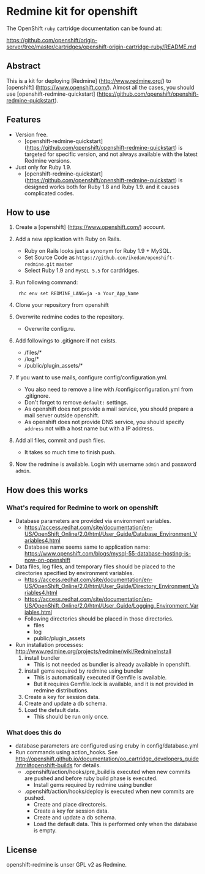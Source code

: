 Redmine kit for openshift
=========================

The OpenShift `ruby` cartridge documentation can be found at:

https://github.com/openshift/origin-server/tree/master/cartridges/openshift-origin-cartridge-ruby/README.md

Abstract
--------

This is a kit for deploying [Redmine] (http://www.redmine.org/) to [openshift] (https://www.openshift.com/).
Almost all the cases, you should use [openshift-redmine-quickstart] (https://github.com/openshift/openshift-redmine-quickstart).


Features
--------

* Version free.
    * [openshift-redmine-quickstart] (https://github.com/openshift/openshift-redmine-quickstart) is targeted for specific version,
        and not always available with the latest Redmine versions.
* Just only for Ruby 1.9.
    * [openshift-redmine-quickstart] (https://github.com/openshift/openshift-redmine-quickstart) is designed works both for Ruby 1.8 and Ruby 1.9.
        and it causes complicated codes.

How to use
----------

1. Create a [openshift] (https://www.openshift.com/) account.
2. Add a new application with Ruby on Rails.
    * Ruby on Rails looks just a synonym for Ruby 1.9 + MySQL.
    * Set Source Code as `https://github.com/ikedam/openshift-redmine.git` `master`
    * Select Ruby 1.9 and `MySQL 5.5` for cardridges.
3. Run following command:
    
        rhc env set REDMINE_LANG=ja -a Your_App_Name
    
4. Clone your repository from openshift
5. Overwrite redmine codes to the repository.
    * Overwrite config.ru.
6. Add followings to .gitignore if not exists.
    * /files/*
    * /log/*
    * /public/plugin_assets/*
7. If you want to use mails, configure config/configuration.yml.
    * You also need to remove a line with /config/configuration.yml from .gitignore.
    * Don't forget to remove `default:` settings.
    * As openshift does not provide a mail service, you should prepare a mail server outside openshift.
    * As openshift does not provide DNS service, you should specify `address` not with a host name but with a IP address.
8. Add all files, commit and push files.
    * It takes so much time to finish push.
9. Now the redmine is available. Login with username `admin` and password `admin`.

How does this works
-------------------

### What's required for Redmine to work on openshift

* Database parameters are provided via environment variables.
    * https://access.redhat.com/site/documentation/en-US/OpenShift_Online/2.0/html/User_Guide/Database_Environment_Variables4.html
    * Database name seems same to application name: https://www.openshift.com/blogs/mysql-55-database-hosting-is-now-on-openshift
* Data files, log files, and temporary files should be placed to the directories specified by environment variables.
    * https://access.redhat.com/site/documentation/en-US/OpenShift_Online/2.0/html/User_Guide/Directory_Environment_Variables4.html
    * https://access.redhat.com/site/documentation/en-US/OpenShift_Online/2.0/html/User_Guide/Logging_Environment_Variables.html
    * Following directories should be placed in those directories.
        * files
        * log
        * public/plugin_assets
* Run installation processes: http://www.redmine.org/projects/redmine/wiki/RedmineInstall
    1. install bundler
        * This is not needed as bundler is already available in openshift.
    2. install gems required by redmine using bundler
        * This is automatically executed if Gemfile is available.
        * But it requires Gemfile.lock is available, and it is not provided in redmine distributions.
    3. Create a key for session data.
    4. Create and update a db schema.
    5. Load the default data.
        * This should be run only once.

### What does this do

* database parameters are configured using eruby in config/database.yml
* Run commands using action_hooks. See http://openshift.github.io/documentation/oo_cartridge_developers_guide.html#openshift-builds for details.
    * .openshift/action/hooks/pre_build is executed when new commits are pushed and before ruby build phase is executed.
        * Install gems required by redmine using bundler
    * .openshift/action/hooks/deploy is executed when new commits are pushed.
        * Create and place directoreis.
        * Create a key for session data.
        * Create and update a db schema.
        * Load the default data. This is performed only when the database is empty.

License
-------

openshift-redmine is unser GPL v2 as Redmine.
